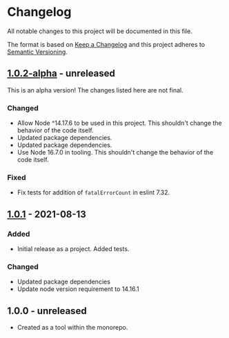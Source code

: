 # Changelog

All notable changes to this project will be documented in this file.

The format is based on [Keep a Changelog](https://keepachangelog.com/en/1.0.0/)
and this project adheres to [Semantic Versioning](https://semver.org/spec/v2.0.0.html).

## [1.0.2-alpha] - unreleased

This is an alpha version! The changes listed here are not final.

### Changed
- Allow Node ^14.17.6 to be used in this project. This shouldn't change the behavior of the code itself.
- Updated package dependencies.
- Updated package dependencies.
- Use Node 16.7.0 in tooling. This shouldn't change the behavior of the code itself.

### Fixed
- Fix tests for addition of `fatalErrorCount` in eslint 7.32.

## [1.0.1] - 2021-08-13
### Added
- Initial release as a project. Added tests.

### Changed
- Updated package dependencies
- Update node version requirement to 14.16.1

## 1.0.0 - unreleased

* Created as a tool within the monorepo.

[1.0.2-alpha]: https://github.com/Automattic/eslint-changed/compare/1.0.1...1.0.2-alpha
[1.0.1]: https://github.com/Automattic/eslint-changed/compare/1.0.0...1.0.1
